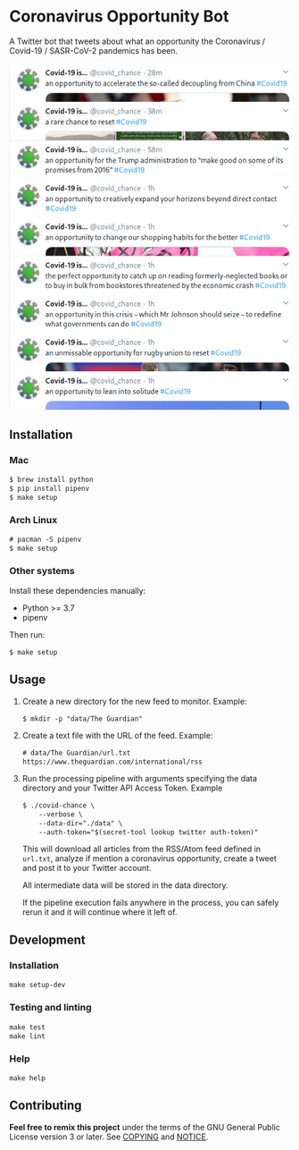 # Coronavirus Opportunity Bot

A Twitter bot that tweets about what an opportunity the Coronavirus / Covid-19 /
SASR-CoV-2 pandemics has been.

![Coronavirus Opportunity Bot](./screenshots/covid-chance.png)

## Installation

### Mac

``` shell
$ brew install python
$ pip install pipenv
$ make setup
```

### Arch Linux

``` shell
# pacman -S pipenv
$ make setup
```

### Other systems

Install these dependencies manually:

- Python >= 3.7
- pipenv

Then run:

``` shell
$ make setup
```

## Usage

1. Create a new directory for the new feed to monitor. Example:

    ``` shell
    $ mkdir -p "data/The Guardian"
    ```

2. Create a text file with the URL of the feed. Example:

    ``` csv
    # data/The Guardian/url.txt
    https://www.theguardian.com/international/rss
    ```

3. Run the processing pipeline with arguments specifying the data directory and
   your Twitter API Access Token. Example

    ``` shell
    $ ./covid-chance \
        --verbose \
        --data-dir="./data" \
        --auth-token="$(secret-tool lookup twitter auth-token)"
    ```

    This will download all articles from the RSS/Atom feed defined in `url.txt`,
    analyze if mention a coronavirus opportunity, create a tweet and post it to
    your Twitter account.

    All intermediate data will be stored in the data directory.

    If the pipeline execution fails anywhere in the process, you can safely
    rerun it and it will continue where it left of.

## Development

### Installation

``` shell
make setup-dev
```

### Testing and linting

``` shell
make test
make lint
```

### Help

``` shell
make help
```

## Contributing

__Feel free to remix this project__ under the terms of the GNU General Public
License version 3 or later. See [COPYING](./COPYING) and [NOTICE](./NOTICE).
